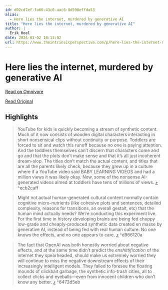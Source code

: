 ```yaml
---
id: d02cd7ef-fa66-43c0-aac6-8d590effda53
alias:
  - Here lies the internet, murdered by generative AI
title: "Here lies the internet, murdered by generative AI"
author: |
  Erik Hoel
date: 2024-03-02 18:13:02
url: https://www.theintrinsicperspective.com/p/here-lies-the-internet-murdered-by
---
```


# Here lies the internet, murdered by generative AI

[Read on Omnivore](https://omnivore.app/me/here-lies-the-internet-murdered-by-generative-ai-18e005e96c4)

[Read Original](https://www.theintrinsicperspective.com/p/here-lies-the-internet-murdered-by)

## Highlights

> YouTube for kids is quickly becoming a stream of synthetic content. Much of it now consists of wooden digital characters interacting in short nonsensical clips without continuity or purpose. Toddlers are forced to sit and watch this runoff because no one is paying attention. And the toddlers themselves can’t discern that characters come and go and that the plots don’t make sense and that it’s all just incoherent dream-slop. The titles don’t match the actual content, and titles that are all the parents likely check, because they grew up in a culture where if a YouTube video said BABY LEARNING VIDEOS and had a million views it was likely okay. Now, some of the nonsense AI-generated videos aimed at toddlers have tens of millions of views. [⤴️](https://omnivore.app/me/here-lies-the-internet-murdered-by-generative-ai-18e005e96c4#ecb2caff-3ff8-4a93-a5ea-301b3a89b264)  ^ecb2caff

> Might not actual human-generated cultural content normally contain cognitive micro-nutrients (like cohesive plots and sentences, detailed complexity, reasons for transitions, an overall gestalt, etc) that the human mind actually needs? We’re conducting this experiment live. For the first time in history developing brains are being fed choppy low-grade and cheaply-produced synthetic data created en masse by generative AI, instead of being fed with real human culture. No one knows the effects, and no one appears to care. [⤴️](https://omnivore.app/me/here-lies-the-internet-murdered-by-generative-ai-18e005e96c4#d966120a-1b93-4e4a-a1f6-961e7d2d6bac)  ^d966120a

> The fact that OpenAI was both honestly worried about negative effects, and at the same time didn’t predict the _enshittification_ of the internet they spearheaded, should make us extremely worried they will continue to miss the negative downstream effects of their increasingly intelligent models. They failed to foresee the floating mounds of clickbait garbage, the synthetic info-trash cities, all to collect clicks and eyeballs—even from innocent children who don’t know any better. [⤴️](https://omnivore.app/me/here-lies-the-internet-murdered-by-generative-ai-18e005e96c4#8472d5eb-19e6-4b79-b0f2-094cb2a591ec)  ^8472d5eb

